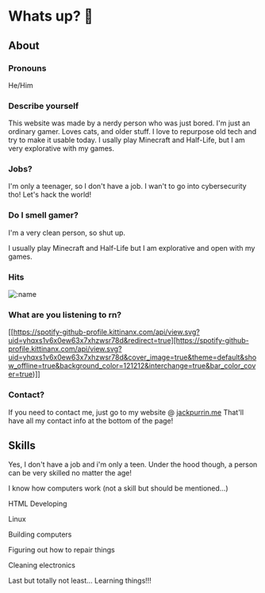 # Whats up? 🤨

<!--
**hackpurrin/hackpurrin** is a ✨ _special_ ✨ repository because its `README.md` (this file) appears on your GitHub profile.

Here are some ideas to get you started:

- 🔭 I’m currently working on ...
- 🌱 I’m currently learning ...
- 👯 I’m looking to collaborate on ...
- 🤔 I’m looking for help with ...
- 💬 Ask me about ...
- 📫 How to reach me: ...
- 😄 Pronouns: ...
Fun fact:
-->

## About

### Pronouns 

He/Him

### Describe yourself

This website was made by a nerdy person who was just bored. I'm just an ordinary gamer. Loves cats, and older stuff. I love to repurpose old tech and try to make it usable today. I usally play Minecraft and Half-Life, but I am very explorative with my games.

### Jobs?

I'm only a teenager, so I don't have a job. I wan't to go into cybersecurity tho! Let's hack the world!

### Do I smell gamer?

I'm a very clean person, so shut up.

I usually play Minecraft and Half-Life but I am explorative and open with my games.

### Hits

![:name](https://count.getloli.com/get/@jackpurrin?theme=rule34)

### What are you listening to rn?

[[https://spotify-github-profile.kittinanx.com/api/view.svg?uid=yhqxs1v6x0ew63x7xhzwsr78d&redirect=true][https://spotify-github-profile.kittinanx.com/api/view.svg?uid=yhqxs1v6x0ew63x7xhzwsr78d&cover_image=true&theme=default&show_offline=true&background_color=121212&interchange=true&bar_color_cover=true)]]

### Contact?

If you need to contact me, just go to my website @ [jackpurrin.me](https://jackpurrin.me/)
That'll have all my contact info at the bottom of the page!

## Skills

Yes, I don't have a job and i'm only a teen. Under the hood though, a person can be very skilled no matter the age!

I know how computers work (not a skill but should be mentioned...)

HTML Developing

Linux

Building computers

Figuring out how to repair things

Cleaning electronics

Last but totally not least... Learning things!!!

